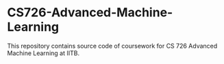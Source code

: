 # CS726-Advanced-Machine-Learning
This repository contains source code of coursework for CS 726 Advanced Machine Learning at IITB.
